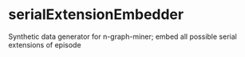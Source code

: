 serialExtensionEmbedder
=======================

Synthetic data generator for n-graph-miner; embed all possible serial extensions of episode

